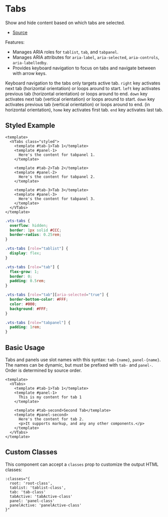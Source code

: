 # Tabs

Show and hide content based on which tabs are selected.

- [Source](https://github.com/AustinGil/vuetensils/blob/master/src/components/VTabs/VTabs.vue)

Features:

- Manages ARIA roles for `tablist`, `tab`, and `tabpanel`.
- Manages ARIA attributes for `aria-label`, `aria-selected`, `aria-controls`, `aria-labelledby`.
- Provides keyboard navigation to focus on tabs and navigate between with arrow keys.

Keyboard navigation to the tabs only targets active tab. `right` key activates next tab (horizontal orientation) or loops around to start. `left` key activates previous tab (horizontal orientation) or loops around to end. `down` key activates next tab (vertical orientation) or loops around to start. `down` key activates previous tab (vertical orientation) or loops around to end. (in horizontal orientation), `home` key activates first tab. `end` key activates last tab.

## Styled Example

```vue live
<template>
  <VTabs class="styled">
    <template #tab-1>Tab 1</template>
    <template #panel-1>
      Here's the content for tabpanel 1.
    </template>

    <template #tab-2>Tab 2</template>
    <template #panel-2>
      Here's the content for tabpanel 2.
    </template>

    <template #tab-3>Tab 3</template>
    <template #panel-3>
      Here's the content for tabpanel 3.
    </template>
  </VTabs>
</template>
```

```css
.vts-tabs {
  overflow: hidden;
  border: 1px solid #CCC;
  border-radius: 0.25rem;
}

.vts-tabs [role="tablist"] {
  display: flex;
}

.vts-tabs [role="tab"] {
  flex-grow: 1;
  border: 0;
  padding: 0.5rem;
}

.vts-tabs [role="tab"][aria-selected="true"] {
  border-bottom-color: #FFF;
  color: #000;
  background: #FFF;
}

.vts-tabs [role="tabpanel"] {
  padding: 1rem;
}
```

## Basic Usage

Tabs and panels use slot names with this syntax: `tab-{name}`, `panel-{name}`. The names can be dynamic, but must be prefixed with `tab-` and `panel-`. Order is determined by source order.

```vue live
<template>
  <VTabs>
    <template #tab-1>Tab 1</template>
    <template #panel-1>
      This is my content for tab 1
    </template>

    <template #tab-second>Second Tab</template>
    <template #panel-second>
      Here's the content for tab 2.
      <p>It supports markup, and any any other components.</p>
    </template>
  </VTabs>
</template>
```

## Custom Classes

This component can accept a `classes` prop to customize the output HTML classes:

```
:classes="{ 
  root: 'root-class', 
  tablist: 'tablist-class', 
  tab: 'tab-class'
  tabActive: 'tabActive-class'
  panel: 'panel-class'
  panelActive: 'panelActive-class'
}"
```
